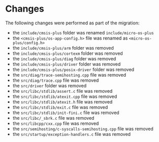 # Changes

The following changes were performed as part of the migration:

- the `include/cmsis-plus` folder was renamed `include/micro-os-plus`
- the `<cmsis-plus/os-app-config.h>` file was renamed as `<micro-os-plus/config.h>`
- the `include/cmsis-plus/arm` folder was removed
- the `include/cmsis-plus/cortexm` folder was removed
- the `include/cmsis-plus/diag` folder was removed
- the `include/cmsis-plus/driver` folder was removed
- the `include/cmsis-plus/posix-driver` folder was removed
- the `src/diag/trace-semihosting.cpp` file was removed
- the `src/diag/trace.cpp` file was removed
- the `src/driver` folder was removed
- the `src/libc/stdlib/assert.c` file was removed
- the `src/libc/stdlib/atexit.cpp` file was removed
- the `src/libc/stdlib/atexit.h` file was removed
- the `src/libc/stdlib/exit.c` file was removed
- the `src/libc/stdlib/init-fini.c` file was removed
- the `src/libc/_sbrk.c` file was removed
- the `src/libcpp/cxx.cpp` file was removed
- the `src/semihosting/c-syscalls-semihosting.cpp` file was removed
- the `src/startup/exception-handlers.c` file was removed
